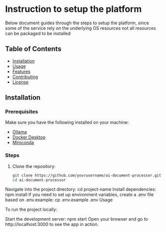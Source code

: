 # Instruction to setup the platform

Below document guides through the steps to setup the platform, since some of the service rely on the underlying OS resources
not all resources can be packaged to be installed

## Table of Contents
- [Installation](#installation)
- [Usage](#usage)
- [Features](#features)
- [Contributing](#contributing)
- [License](#license)

## Installation

### Prerequisites

Make sure you have the following installed on your machine:
- [Ollama](https://ollama.ai/download)
- [Docker Desktop](https://www.docker.com/products/docker-desktop/)
- [Miniconda](https://docs.conda.io/en/latest/miniconda.html)

### Steps

1. Clone the repository:
   
   ```bash
   git clone https://github.com/yourusername/ai-document-processor.git
   cd ai-document-processor

Navigate into the project directory:
cd project-name
Install dependencies:
npm install
If you need to set up environment variables, create a .env file based on .env.example:
cp .env.example .env
Usage

To run the project locally:

Start the development server:
npm start
Open your browser and go to http://localhost:3000 to see the app in action.